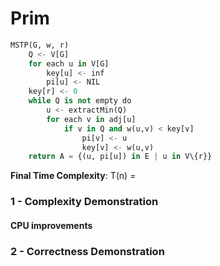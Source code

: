 # Prim


```python
MSTP(G, w, r)
    Q <- V[G]
    for each u in V[G]
        key[u] <- inf
        pi[u] <- NIL
    key[r] <- 0
    while Q is not empty do
        u <- extractMin(Q)
        for each v in adj[u]
            if v in Q and w(u,v) < key[v]
                pi[v] <- u
                key[v] <- w(u,v)
    return A = {(u, pi[u]) in E | u in V\{r}}
```
**Final Time Complexity**: T(n) =

### 1 - Complexity Demonstration



#### CPU improvements


### 2 - Correctness Demonstration